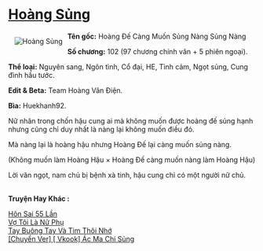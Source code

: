 <a href="https://utruyen.com/hoang-sung/15400/" title="Hoàng Sủng"><h1>Hoàng Sủng</h1></a><div style="display:table"><img align="right" style="float: left; padding: 10px;" src="https://utruyen.com/images/story/200x260/hoang-sung.jpg" alt="Hoàng Sủng"><b>Tên gốc:</b> Hoàng Đế Càng Muốn Sủng Nàng Sủng Nàng<p></p><b>Số chương:</b> 102 (97 chương chính văn + 5 phiên ngoại).<p></p><b>Thể loại:</b> Nguyên sang, Ngôn tình, Cổ đại, HE, Tình cảm, Ngọt sủng, Cung đình hầu tước.<p></p><b>Edit & Beta:</b> Team Hoàng Vân Điện.<p></p><b>Bìa:</b> Huekhanh92.<p></p>Nữ nhân trong chốn hậu cung ai mà không muốn được hoàng đế sủng hạnh nhưng cũng chỉ duy nhất là nàng lại không muốn điều đó.<p></p>Mà nàng lại là hoàng hậu nhưng Hoàng Đế lại càng muốn sủng nàng.<p></p>(Không muốn làm Hoàng Hậu × Hoàng Đế càng muốn nàng làm Hoàng Hậu)<p></p>Lời văn ngọt, nam chủ bị bệnh xà tinh, hậu cung chỉ có một người nữ chủ.</div><p><br><b>Truyện Hay Khác :</b></p><a href="https://utruyen.com/hon-sai-55-lan/12042/" alt="Hôn Sai 55 Lần">Hôn Sai 55 Lần</a><br/><a href="https://github.com/quanluxury/truyenhot/tree/master/truyenhay/13190/" alt="Vợ Tôi Là Nữ Phụ">Vợ Tôi Là Nữ Phụ</a><br/><a href="https://github.com/quanluxury/ngontinhhot/tree/master/truyenhay/20869/" alt="Tay Buông Tay Và Tim Thôi Nhớ">Tay Buông Tay Và Tim Thôi Nhớ</a><br/><a href="https://dammyh.wordpress.com/2019/11/07/chuyen-ver-vkook-ac-ma-chi-sung/" alt="[Chuyển Ver] [ Vkook] Ác Ma Chi Sủng">[Chuyển Ver] [ Vkook] Ác Ma Chi Sủng</a><br/>